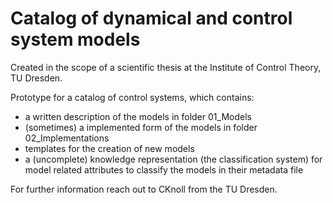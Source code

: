 # Catalog of dynamical and control system models

Created in the scope of a scientific thesis at the Institute of Control Theory, TU Dresden.

Prototype for a catalog of control systems, which contains:
- a written description of the models in folder 01_Models
- (sometimes) a implemented form of the models in folder 02_Implementations
- templates for the creation of new models
- a (uncomplete) knowledge representation (the classification system) for model related attributes to classify the models in their metadata file 

For further information reach out to CKnoll from the TU Dresden.
